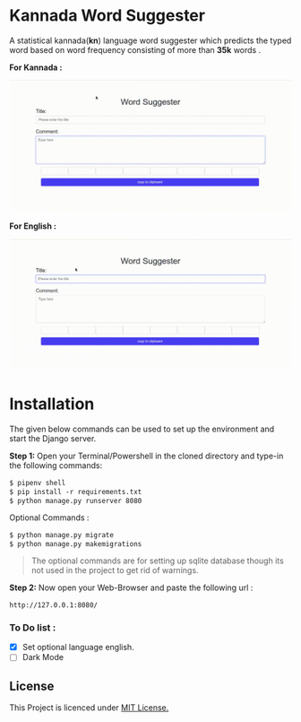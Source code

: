 # Kannada Word Suggester 

A statistical  kannada(**kn**) language word suggester which predicts the typed word based on word frequency consisting of more than **35k** words .

**For Kannada :**

![Kannada Preview](preview/kannada.gif?raw=true " ")

**For English :**

![English Preview](preview/english.gif?raw=true " ")


# Installation

The given below commands can be used to set up the environment and start the Django server.

**Step 1:**  Open your Terminal/Powershell in the cloned directory and type-in the following commands:
```
$ pipenv shell
$ pip install -r requirements.txt
$ python manage.py runserver 8080
```
Optional Commands :
```
$ python manage.py migrate
$ python manage.py makemigrations
```
>The optional commands are for setting up sqlite database though its not used in the project to get rid of warnings.

**Step 2:**  Now open your Web-Browser and paste the following url :
```
http://127.0.0.1:8080/
```

### To Do list :

- [x] Set optional language english.
- [ ]  Dark Mode

## License

This Project is licenced under  [MIT License.](https://github.com/kushtej/word-suggest/blob/master/LICENSE)
